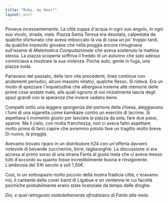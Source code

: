 ```yaml
---
title: "Ruby, my dear!"
layout: post
---
```


Pioveva incessantemente. La città zuppa d'acqua in ogni suo angolo, in ogni suo vicolo, strada, viale. Piazza Santa Teresa era desolata, calpestata da qualche sfortunato che aveva imboccato la via di casa un po' troppo tardi, da qualche impavido giovane che nella pioggia ancora rimuginava sull'esame di *Matematica Computazionale* che aveva sostenuto la mattina stessa. La piazza scoperta soffriva il freddo di un autunno che solo adesso cominciava a mostrare la sua violenza. Poche auto, gente in fuga, una piazza nuda.

Parlavano del passato, delle loro vite precedenti, linee continue con andamenti periodici, alcuni massimi relativi, qualche flesso. Si rideva. Era un modo di spezzare l'inquietudine che albergava insieme alle memorie delle prime cose andate male, alle quali ognuno di noi inizialmente lascia degli spazi grandi con la speranza che invece vadano bene.

Compatti sotto una leggera sporgenza del portone della chiesa, aleggiavano i fumi di una sigaretta come kamikaze contro un esercito di lacrime. Si aspettava il momento giusto per lasciare la piazza da sola, fare due passi, sparire. Ma il cielo, con molta franchezza, non ci aveva fatto aspettare molto prima di farci capire che avremmo potuto fare un tragitto molto breve. Di nuovo, la pioggia.

Avevamo trovato riparo in un distributore h24 con un'offerta davvero notevole di bevande zuccherine, birre, tagliaunghie. La discussione si era accesa al primo sorso di una strana Fanta al gusto mela che ci aveva messo tutti d'accordo su quanto fosse incredibilmente buona e rinvigorente. L'ambrosia del XXI secolo a soli 1,50€.

Così, in un sottospazio molto piccolo della nostra fradicia città, c'eravamo noi, il cantante della cover band di Ligabue e un ventenne le cui facoltà psichiche probabilmente erano state licenziate da tempo dalle droghe.

*Dio, e quel retrogusto maledettamente afrodisiaco di Fanta alla mela*.